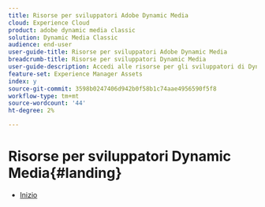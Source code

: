 ```yaml
---
title: Risorse per sviluppatori Adobe Dynamic Media
cloud: Experience Cloud
product: adobe dynamic media classic
solution: Dynamic Media Classic
audience: end-user
user-guide-title: Risorse per sviluppatori Adobe Dynamic Media
breadcrumb-title: Risorse per sviluppatori Dynamic Media
user-guide-description: Accedi alle risorse per gli sviluppatori di Dynamic Media, come la Guida di riferimento per visualizzatori, l’API Image Server e Image Rendering e le note sulla versione archiviate di Scene7.
feature-set: Experience Manager Assets
index: y
source-git-commit: 3598b0247406d942b0f58b1c74aae4956590f5f8
workflow-type: tm+mt
source-wordcount: '44'
ht-degree: 2%

---
```



# Risorse per sviluppatori Dynamic Media{#landing}

+ [Inizio](home.md)

<!--This TOC may not be necessary. Not sure, so leaving it in.
+ [Viewers Reference Guide](/help/aem-viewers-ref/homeviewers.md)
+ [IS/IR API](/help/aem-is-ir-api/homeisir.md)
+ [IPS API](/help/aem-ips-api/c-overview.md)
+ [Image Authoring](/help/aem-ia/aem-ia-home.md)
+ [Dynamic Media Classic Release Notes](/help/s7-release-notes/homern.md)
-->
